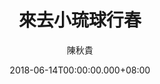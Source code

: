 ---
issue: 279
title: 來去小琉球行春
author: 陳秋貴
date: 2018-06-14T00:00:00.000+08:00
topic: 景點
difficulty: 2
wikidata: Q98095701
wikidata_link: https://www.wikidata.org/wiki/Q98095701
---